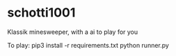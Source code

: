 # schotti1001
Klassik minesweeper, with a ai to play for you

To play:
pip3 install -r requirements.txt
python runner.py